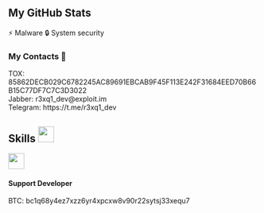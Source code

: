 <h2> My GitHub Stats </h2>
⚡ Malware 
🔒 System security
<h3>My Contacts 💬</h3>
TOX: 85862DECB029C6782245AC89691EBCAB9F45F113E242F31684EED70B66B15C77DF7C7C3D3022</br>
Jabber: r3xq1_dev@exploit.im</br>
Telegram: https://t.me/r3xq1_dev
<h2> Skills <img src = "https://media2.giphy.com/media/QssGEmpkyEOhBCb7e1/giphy.gif?cid=ecf05e47a0n3gi1bfqntqmob8g9aid1oyj2wr3ds3mg700bl&rid=giphy.gif" width = 32px> </h2>
<a href= https://github.com/rahulbanerjee26?tab=repositories&q=&type=&language=csharp&sort= > <img width ='32px' src ='https://raw.githubusercontent.com/rahulbanerjee26/githubAboutMeGenerator/main/icons/csharp.svg'> </a>
<h4>Support Developer</h4>
BTC: bc1q68y4ez7xzz6yr4xpcxw8v90r22sytsj33xequ7
